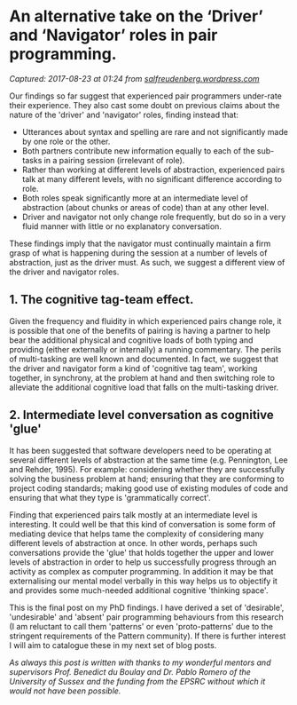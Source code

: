 # An alternative take on the ‘Driver’ and ‘Navigator’ roles in pair programming.

_Captured: 2017-08-23 at 01:24 from [salfreudenberg.wordpress.com](https://salfreudenberg.wordpress.com/2013/08/31/an-alternative-take-on-the-driver-and-navigator-roles-in-pair-programming/?utm_content=buffer2489a&utm_medium=social&utm_source=twitter.com&utm_campaign=buffer)_

Our findings so far suggest that experienced pair programmers under-rate their experience. They also cast some doubt on previous claims about the nature of the 'driver' and 'navigator' roles, finding instead that:

  * Utterances about syntax and spelling are rare and not significantly made by one role or the other.
  * Both partners contribute new information equally to each of the sub-tasks in a pairing session (irrelevant of role).
  * Rather than working at different levels of abstraction, experienced pairs talk at many different levels, with no significant difference according to role.
  * Both roles speak significantly more at an intermediate level of abstraction (about chunks or areas of code) than at any other level.
  * Driver and navigator not only change role frequently, but do so in a very fluid manner with little or no explanatory conversation.

These findings imply that the navigator must continually maintain a firm grasp of what is happening during the session at a number of levels of abstraction, just as the driver must. As such, we suggest a different view of the driver and navigator roles.

## 1\. The cognitive tag-team effect.

Given the frequency and fluidity in which experienced pairs change role, it is possible that one of the benefits of pairing is having a partner to help bear the additional physical and cognitive loads of both typing and providing (either externally or internally) a running commentary. The perils of multi-tasking are well known and documented. In fact, we suggest that the driver and navigator form a kind of 'cognitive tag team', working together, in synchrony, at the problem at hand and then switching role to alleviate the additional cognitive load that falls on the multi-tasking driver.

## 2\. Intermediate level conversation as cognitive 'glue'

It has been suggested that software developers need to be operating at several different levels of abstraction at the same time (e.g. Pennington, Lee and Rehder, 1995). For example: considering whether they are successfully solving the business problem at hand; ensuring that they are conforming to project coding standards; making good use of existing modules of code and ensuring that what they type is 'grammatically correct'.

Finding that experienced pairs talk mostly at an intermediate level is interesting. It could well be that this kind of conversation is some form of mediating device that helps tame the complexity of considering many different levels of abstraction at once. In other words, perhaps such conversations provide the 'glue' that holds together the upper and lower levels of abstraction in order to help us successfully progress through an activity as complex as computer programming. In addition it may be that externalising our mental model verbally in this way helps us to objectify it and provides some much-needed additional cognitive 'thinking space'.

This is the final post on my PhD findings. I have derived a set of 'desirable', 'undesirable' and 'absent' pair programming behaviours from this research (I am reluctant to call them 'patterns' or even 'proto-patterns' due to the stringent requirements of the Pattern community). If there is further interest I will aim to catalogue these in my next set of blog posts.

_As always this post is written with thanks to my wonderful mentors and supervisors Prof. Benedict du Boulay and Dr. Pablo Romero of the University of Sussex and the funding from the EPSRC without which it would not have been possible._
